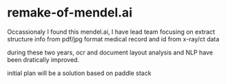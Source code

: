 # remake-of-mendel.ai
Occassionaly  I found this mendel.ai, I have lead team focusing on extract structure info from  pdf/jpg format medical record and id from x-ray/ct data

during these two years, ocr and document layout analysis and NLP have been dratically improved.

initial plan will be a solution based on paddle stack
